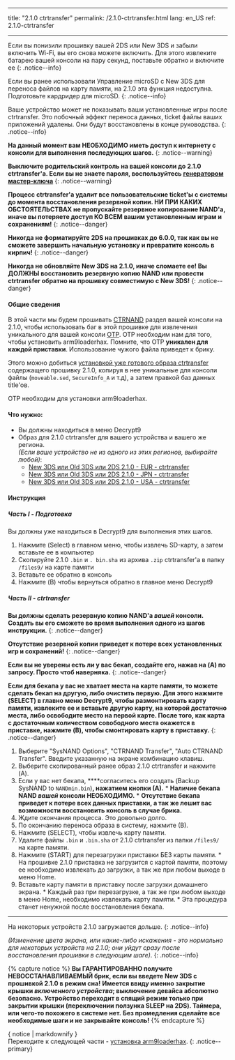 * * *

title: "2.1.0 ctrtransfer" permalink: /2.1.0-ctrtransfer.html lang: en_US ref: 2.1.0-ctrtransfer

* * *

Если вы понизили прошивку вашей 2DS или New 3DS и забыли включить Wi-Fi, вы его снова можете включить. Для этого извлеките батарею вашей консоли на пару секунд, поставьте обратно и включите ее {: .notice--info}

Если вы ранее использовали Управление microSD с New 3DS для переноса файлов на карту памяти, на 2.1.0 эта функция недоступна. Подготовьте кардридер для microSD. {: .notice--info}

Ваше устройство может не показывать ваши установленные игры после ctrtransfer. Это побочный эффект переноса данных, ticket файлы ваших приложений удалены. Они будут восстановлены в конце руководства. {: .notice--info}

**На данный момент вам НЕОБХОДИМО иметь доступ к интернету с консоли для выполнения последующих шагов.** {: .notice--warning}

**Выключите родительский контроль на вашей консоли до 2.1.0 ctrtransfer'а. Если вы не знаете пароля, воспользуйтесь [генератором мастер-ключа](https://mkey.salthax.org/)** {: .notice--warning}

**Процесс ctrtransfer'а удалит все пользовательские ticket'ы с системы до момента восстановления резервной копии. НИ ПРИ КАКИХ ОБСТОЯТЕЛЬСТВАХ не пропускайте резервное копирование NAND'а, иначе вы потеряете доступ КО ВСЕМ вашим установленным играм и сохранениям!** {: .notice--danger}

**Никогда не форматируйте 2DS на прошивках до 6.0.0, так как вы не сможете завершить начальную установку и превратите консоль в кирпич!** {: .notice--danger}

**Никогда не обновляйте New 3DS на 2.1.0, иначе сломаете ее! Вы ДОЛЖНЫ восстановить резервную копию NAND или провести ctrtransfer обратно на прошивку совместимую с New 3DS!** {: .notice--danger}

#### Общие сведения

В этой части мы будем прошивать [CTRNAND](https://www.3dbrew.org/wiki/Flash_Filesystem#CTR_partition) раздел вашей консоли на 2.1.0, чтобы использовать баг в этой прошивке для извлечения уникального для вашей консоли [OTP](otp-info). OTP необходим нам для того, чтобы установить arm9loaderhax. Помните, что OTP **уникален для каждой приставки**. Использование чужого файла приведет к брику.

Этого можно добиться [установкой уже готового образа ctrtransfer](https://www.reddit.com/r/3dshacks/comments/4zhe4a/) содержащего прошивку 2.1.0, копируя в нее уникальные для консоли файлы (`moveable.sed`, `SecureInfo_A` и т.д), а затем правкой баз данных title'ов.

OTP необходим для установки arm9loaderhax.

#### Что нужно:

* Вы должны находиться в меню Decrypt9
* Образ для 2.1.0 ctrtransfer для вашего устройства и вашего же региона.  
    *(Если ваше устройство не из одного из этих регионов, выбирайте любой)*: 
    * [New 3DS или Old 3DS или 2DS 2.1.0 - EUR - ctrtransfer](magnet:?xt=urn:btih:89acc9c1b488b8b38251de0ddf07975d6bd354a1&dn=2.1.0-4E%5Fctrtransfer%5Fo3ds.zip&tr=udp%3A%2F%2Ftracker.coppersurfer.tk%3A6969%2Fannounce&tr=udp%3A%2F%2Ftracker.opentrackr.org%3A1337%2Fannounce&tr=http%3A%2F%2Ftracker.opentrackr.org%3A1337%2Fannounce&tr=udp%3A%2F%2Fzer0day.ch%3A1337%2Fannounce&tr=udp%3A%2F%2Ftracker.leechers-paradise.org%3A6969%2Fannounce&tr=http%3A%2F%2Fexplodie.org%3A6969%2Fannounce&tr=udp%3A%2F%2Fexplodie.org%3A6969%2Fannounce&tr=udp%3A%2F%2F9.rarbg.com%3A2710%2Fannounce&tr=udp%3A%2F%2Fp4p.arenabg.com%3A1337%2Fannounce&tr=http%3A%2F%2Fp4p.arenabg.com%3A1337%2Fannounce&tr=udp%3A%2F%2Ftracker.aletorrenty.pl%3A2710%2Fannounce&tr=http%3A%2F%2Ftracker.aletorrenty.pl%3A2710%2Fannounce&tr=http%3A%2F%2Ftracker1.wasabii.com.tw%3A6969%2Fannounce&tr=http%3A%2F%2Ftracker.baravik.org%3A6970%2Fannounce&tr=http%3A%2F%2Ftracker.tfile.me%2Fannounce&tr=udp%3A%2F%2Ftorrent.gresille.org%3A80%2Fannounce&tr=http%3A%2F%2Ftorrent.gresille.org%2Fannounce&tr=udp%3A%2F%2Ftracker.yoshi210.com%3A6969%2Fannounce&tr=udp%3A%2F%2Ftracker.tiny-vps.com%3A6969%2Fannounce&tr=udp%3A%2F%2Ftracker.filetracker.pl%3A8089%2Fannounce) 
    * [New 3DS или Old 3DS или 2DS 2.1.0 - JPN - ctrtransfer](magnet:?xt=urn:btih:3dbb9c9c85a33c6242f424dcbaebcacdd8a5912b&dn=2.1.0-4J%5Fctrtransfer%5Fo3ds.zip&tr=udp%3A%2F%2Ftracker.coppersurfer.tk%3A6969%2Fannounce&tr=udp%3A%2F%2Ftracker.opentrackr.org%3A1337%2Fannounce&tr=http%3A%2F%2Ftracker.opentrackr.org%3A1337%2Fannounce&tr=udp%3A%2F%2Fzer0day.ch%3A1337%2Fannounce&tr=udp%3A%2F%2Ftracker.leechers-paradise.org%3A6969%2Fannounce&tr=http%3A%2F%2Fexplodie.org%3A6969%2Fannounce&tr=udp%3A%2F%2Fexplodie.org%3A6969%2Fannounce&tr=udp%3A%2F%2F9.rarbg.com%3A2710%2Fannounce&tr=udp%3A%2F%2Fp4p.arenabg.com%3A1337%2Fannounce&tr=http%3A%2F%2Fp4p.arenabg.com%3A1337%2Fannounce&tr=udp%3A%2F%2Ftracker.aletorrenty.pl%3A2710%2Fannounce&tr=http%3A%2F%2Ftracker.aletorrenty.pl%3A2710%2Fannounce&tr=http%3A%2F%2Ftracker1.wasabii.com.tw%3A6969%2Fannounce&tr=http%3A%2F%2Ftracker.baravik.org%3A6970%2Fannounce&tr=http%3A%2F%2Ftracker.tfile.me%2Fannounce&tr=udp%3A%2F%2Ftorrent.gresille.org%3A80%2Fannounce&tr=http%3A%2F%2Ftorrent.gresille.org%2Fannounce&tr=udp%3A%2F%2Ftracker.yoshi210.com%3A6969%2Fannounce&tr=udp%3A%2F%2Ftracker.tiny-vps.com%3A6969%2Fannounce&tr=udp%3A%2F%2Ftracker.filetracker.pl%3A8089%2Fannounce) 
    * [New 3DS или Old 3DS или 2DS 2.1.0 - USA - ctrtransfer](magnet:?xt=urn:btih:1609ce9ee7b0ed9b6dea0b3e7cca4fc52dad6ff4&dn=2.1.0-4U%5Fctrtransfer%5Fo3ds.zip&tr=udp%3A%2F%2Ftracker.coppersurfer.tk%3A6969%2Fannounce&tr=udp%3A%2F%2Ftracker.opentrackr.org%3A1337%2Fannounce&tr=http%3A%2F%2Ftracker.opentrackr.org%3A1337%2Fannounce&tr=udp%3A%2F%2Fzer0day.ch%3A1337%2Fannounce&tr=udp%3A%2F%2Ftracker.leechers-paradise.org%3A6969%2Fannounce&tr=http%3A%2F%2Fexplodie.org%3A6969%2Fannounce&tr=udp%3A%2F%2Fexplodie.org%3A6969%2Fannounce&tr=udp%3A%2F%2F9.rarbg.com%3A2710%2Fannounce&tr=udp%3A%2F%2Fp4p.arenabg.com%3A1337%2Fannounce&tr=http%3A%2F%2Fp4p.arenabg.com%3A1337%2Fannounce&tr=udp%3A%2F%2Ftracker.aletorrenty.pl%3A2710%2Fannounce&tr=http%3A%2F%2Ftracker.aletorrenty.pl%3A2710%2Fannounce&tr=http%3A%2F%2Ftracker1.wasabii.com.tw%3A6969%2Fannounce&tr=http%3A%2F%2Ftracker.baravik.org%3A6970%2Fannounce&tr=http%3A%2F%2Ftracker.tfile.me%2Fannounce&tr=udp%3A%2F%2Ftorrent.gresille.org%3A80%2Fannounce&tr=http%3A%2F%2Ftorrent.gresille.org%2Fannounce&tr=udp%3A%2F%2Ftracker.yoshi210.com%3A6969%2Fannounce&tr=udp%3A%2F%2Ftracker.tiny-vps.com%3A6969%2Fannounce&tr=udp%3A%2F%2Ftracker.filetracker.pl%3A8089%2Fannounce)

#### Инструкция

##### Часть I - Подготовка

Вы должны уже находиться в Decrypt9 для выполнения этих шагов.

  1. Нажмите (Select) в главном меню, чтобы извлечь SD-карту, а затем вставьте ее в компьютер
  2. Скопируйте 2.1.0 `.bin` и `. bin.sha` из архива `.zip` ctrtransfer'а в папку `/files9/` на карте памяти
  3. Вставьте ее обратно в консоль
  4. Нажмите (B) чтобы вернуться обратно в главное меню Decrypt9

##### Часть II - ctrtransfer

**Вы должны сделать резервную копию NAND'а *вашей* консоли. Создать вы его сможете во время выполнения одного из шагов инструкции.** {: .notice--danger}

**Отсутствие резервной копии приведет к потере всех установленных игр и сохранений!** {: .notice--danger}

**Если вы не уверены есть ли у вас бекап, создайте его, нажав на (A) по запросу. Просто чтоб наверняка.** {: .notice--danger}

**Если для бекапа у вас не хватает места на карте памяти, то можете сделать бекап на другую, либо очистить первую. Для этого нажмите (SELECT) в главно меню Decrypt9, чтобы размонтировать карту памяти, извлеките ее и вставьте другую карту, на которой достаточно места, либо освободите место на первой карте. После того, как карта с достаточным количеством совободного места окажется в приставке, нажмите (B), чтобы смонтировать карту в приставку.** {: .notice--danger}

  1. Выберите "SysNAND Options", "CTRNAND Transfer", "Auto CTRNAND Transfer". Введите указанную на экране комбинацию клавиш.
  2. Выберите скопированный ранее образ 2.1.0 ctrtransfer и нажмите (A).
  3. Если у вас нет бекапа, ****согласитесь его создать (Backup SysNAND to `NANDmin.bin`)**, нажатием кнопки (А).** 
    * **Наличие бекапа NAND *вашей* консоли НЕОБХОДИМО.**
    * **Отсутствие бекапа приведет к потере всех данных приставки, а так же лешит вас возможности восстановить консоль в случае брика.**
  4. Ждите окончания процесса. Это довольно долго.
  5. По окончанию переноса образа в систему, нажмите (В).
  6. Нажмите (SELECT), чтобы извлечь карту памяти.
  7. Удалите файлы `.bin` и `.bin.sha` от 2.1.0 ctrtransfer из папки `/files9/` на карте памяти.
  8. Нажмите (START) для перезагрузки приставки БЕЗ карты памяти. 
    * На прошивке 2.1.0 приставка не загрузится с картой памяти, поэтому ее необходимо извлекать до загрузки, а так же при любом выходе в меню Home.
  9. Вставьте карту памяти в приставку после загрузки домашнего экрана. 
    * Каждый раз при перезагрузке, а так же при любом выходе в меню Home, необходимо извлекать карту памяти.
    * Эта процедура станет ненужной после восстановления бекапа.

* * *

На некоторых устройств 2.1.0 загружается дольше. {: .notice--info}

*(Изменение цвета экрана, или какие-либо искажения - это нормально для некоторых устройств на 2.1.0; они уйдут сразу после восстановления прошивки в следующим шаге)*. {: .notice--info}

{% capture notice %} **Вы ГАРАНТИРОВАННО получите НЕВОССТАНАВЛИВАЕМЫЙ брик, если вы введете New 3DS с прошивкой 2.1.0 в режим сна!** **Имеется ввиду именно закрытие крышки *включенного устройства*; выключение девайса абсолютно безопасно.** **Устройство переходит в спящий режим только при закрытии крышки (переключении ползунка SLEEP на 2DS). Таймера, или чего-то похожего в системе нет.** **Без промедления сделайте все необходимые шаги и не закрывайте консоль!** {% endcapture %}<div class="notice--danger">{ notice | markdownify }</div>Переходите к следующей части - [установка arm9loaderhax](installing-arm9loaderhax). {: .notice--primary}